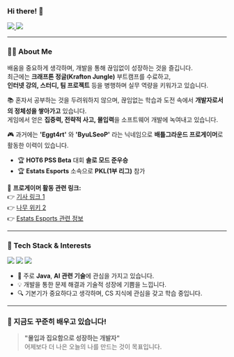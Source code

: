 ### Hi there! 👋     

<p align="left"> 
<!--   <a href="https://github.com/SINHEESEOP"> 
    <img src="https://hits.seeyoufarm.com/api/count/incr/badge.svg?url=https%3A%2F%2Fgithub.com%2FSINHEESEOP&count_bg=%2333CC33&title_bg=%23222222&icon=github.svg&icon_color=%23FFFFFF&title=hits&edge_flat=false"/>
  </a> -->
  <a href="https://your-gitbook-link.com">
    <img src="https://img.shields.io/badge/GitHub-GitBook-black?logo=github"/>
  </a>
  <a href="https://github.com/SINHEESEOP">
    <img src="https://img.shields.io/github/followers/SINHEESEOP?style=social"/>
  </a>
</p>

--- 

### **👨‍💻 About Me**  
배움을 중요하게 생각하며, 개발을 통해 끊임없이 성장하는 것을 즐깁니다.  
최근에는 **크래프톤 정글(Krafton Jungle)** 부트캠프를 수료하고,  
**인터넷 강의, 스터디, 팀 프로젝트** 등을 병행하며 실무 역량을 키워가고 있습니다.  

📚 혼자서 공부하는 것을 두려워하지 않으며, 끊임없는 학습과 도전 속에서 **개발자로서의 정체성을 쌓아가고** 있습니다.  
게임에서 얻은 **집중력, 전략적 사고, 몰입력**을 소프트웨어 개발에 녹여내고 있습니다.  

🎮 과거에는 **'Eggt4rt'** 와 **'ByuLSeoP'** 라는 닉네임으로 **배틀그라운드 프로게이머**로 활동한 이력이 있습니다.  
- 🏆 **HOT6 PSS Beta** 대회 **솔로 모드 준우승**  
- 🏆 **Estats Esports** 소속으로 **PKL(1부 리그)** 참가  

🔗 **프로게이머 활동 관련 링크:**  
👉 [기사 링크 1](https://search.naver.com/search.naver?ssc=tab.news.all&where=news&sm=tab_jum&query=eggt4rt)  
👉 [나무 위키 2](https://namu.wiki/w/Guters)  
👉 [Estats Esports 관련 정보](https://namu.wiki/w/E-STATS%20Esports/%EB%B0%B0%ED%8B%80%EA%B7%B8%EB%9D%BC%EC%9A%B4%EB%93%9C)

---

### **🚀 Tech Stack & Interests**  
<p align="left">
  <img src="https://img.shields.io/badge/-Java-007396?style=flat&logo=java&logoColor=white"/>
  <img src="https://img.shields.io/badge/-C-00599C?style=flat&logo=c&logoColor=white"/>
  <img src="https://img.shields.io/badge/-AI-FF6F00?style=flat&logo=artstation&logoColor=white"/>
</p>

- 📌 주로 **Java**, **AI 관련 기술**에 관심을 가지고 있습니다.  
- 💡 개발을 통한 문제 해결과 기술적 성장에 기쁨을 느낍니다.  
- 🔍 기본기가 중요하다고 생각하며, CS 지식에 관심을 갖고 학습 중입니다.  

---

### 🌱 지금도 꾸준히 배우고 있습니다!

> **"몰입과 집요함으로 성장하는 개발자"**  
> 어제보다 더 나은 오늘의 나를 만드는 것이 목표입니다.  
